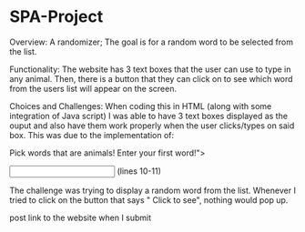 # SPA-Project
Overview: 
A randomizer; The goal is for a random word to be selected from the list. 

Functionality:
The website has 3 text boxes that the user can use to type in any animal. Then, there is a button 
that they can click on to see which word from the users list will appear on the screen. 

Choices and Challenges: 
When coding this in HTML (along with some integration of Java script) I was able to have 3 text boxes
displayed as the ouput and also have them work properly when the user clicks/types on said box. This was 
due to the implementation of:

<p> Pick words that are animals! Enter your first word!"> </p>
<input type = "text" id = "String1"> (lines 10-11) 



The challenge was trying to display a random word from the list. Whenever I tried to click on 
the button that says " Click to see", nothing would pop up. 





post link to the website when I submit 
